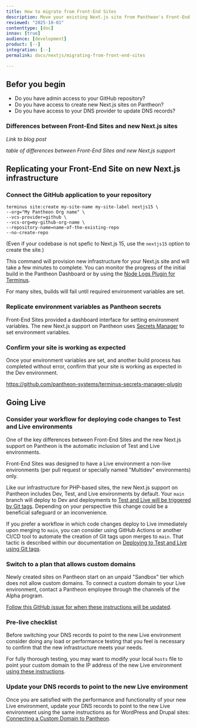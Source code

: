 ```yaml
---
title: How to migrate from Front-End Sites
description: Move your existing Next.js site from Pantheon's Front-End Sites to updated Next.js infrastructure.
reviewed: "2025-10-01"
contenttype: [doc]
innav: [true]
audience: [development]
product: [--]
integration: [--]
permalink: docs/nextjs/migrating-from-front-end-sites

---
```


<Partial file="nextjs-pre-ga.md" />

## Befor you begin

* Do you have admin access to your GitHub repository?
* Do you have access to create new Next.js sites on Pantheon?
* Do you have access to your DNS provider to update DNS records?

### Differences between Front-End Sites and new Next.js sites

_Link to blog post_

_table of differences between Front-End Sites and new Next.js support_

## Replicating your Front-End Site on new Next.js infrastructure

### Connect the GitHub application to your repository

```bash{promptUser: user}
terminus site:create my-site-name my-site-label nextjs15 \
--org="My Pantheon Org name" \
--vcs-provider=github \
--vcs-org=my-github-org-name \
--repository-name=name-of-the-existing-repo
--no-create-repo
```

(Even if your codebase is not spefic to Next.js 15, use the `nextjs15` option to create the site.)

This command will provision new infrastructure for your Next.js site and will take a few minutes to complete. You can monitor the progress of the initial build in the Pantheon Dashboard or by using the [Node Logs Plugin for Terminus](/nextjs/cli-tools).

For many sites, builds will fail until required environment variables are set.

### Replicate environment variables as Pantheon secrets

Front-End Sites provided a dashboard interface for setting environment variables.
The new Next.js support on Pantheon uses [Secrets Manager](/guides/secrets) to set environment variables.

### Confirm your site is working as expected

Once your environment variables are set, and another build process has completed without error, confirm that your site is working as expected in the Dev environment.

https://github.com/pantheon-systems/terminus-secrets-manager-plugin

## Going Live

### Consider your workflow for deploying code changes to Test and Live environments

One of the key differences between Front-End Sites and the new Next.js support on Pantheon is the automatic inclusion of Test and Live environments.

Front-End Sites was designed to have a Live environment a non-live environments (per pull request or specially named "Multidev" environments) only.

Like our infrastructure for PHP-based sites, the new Next.js support on Pantheon includes Dev, Test, and Live environments by default.
Your `main` branch will deploy to Dev and deployments to [Test and Live will be triggered by Git tags](/nextjs/test-and-live-env).
Depending on your perspective this change could be a beneficial safeguard or an inconvenience.

If you prefer a workflow in which code changes deploy to Live immediately upon merging to `main`, you can consider using GitHub Actions or another CI/CD tool to automate the creation of Git tags upon merges to `main`. That tactic is described within our documentation on [Deploying to Test and Live using Git tags](/nextjs/test-and-live-env).

### Switch to a plan that allows custom domains

Newly created sites on Pantheon start on an unpaid "Sandbox" tier which does not allow custom domains.
To connect a custom domain to your Live environment, contact a Pantheon employee through the channels of the Alpha program.

[Follow this GitHub issue for when these instructions will be updated](https://github.com/pantheon-systems/documentation/issues/9735).

### Pre-live checklist

Before switching your DNS records to point to the new Live environment consider doing any load or performance testing that you feel is necessary to confirm that the new infrastructure meets your needs.

For fully thorough testing, you may want to modify your local `hosts` file to point your custom domain to the IP address of the new Live environment [using these instructions](/guides/domains/hosts-file).

### Update your DNS records to point to the new Live environment

Once you are satisfied with the performance and functionality of your new Live environment, update your DNS records to point to the new Live environment using the same instructions as for WordPress and Drupal sites: [Connecting a Custom Domain to Pantheon](/guides/launch/configure-dns/).
